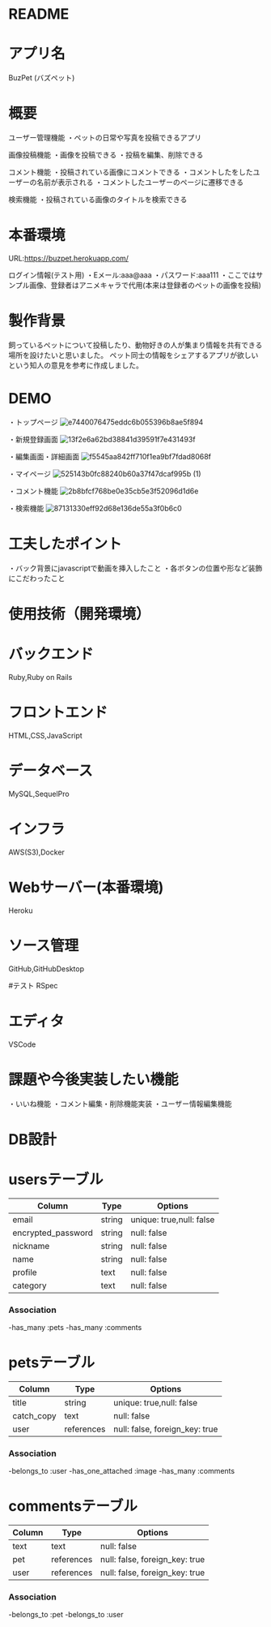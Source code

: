 # README
# アプリ名
 BuzPet  (バズペット)


# 概要
ユーザー管理機能
・ペットの日常や写真を投稿できるアプリ


画像投稿機能
・画像を投稿できる
・投稿を編集、削除できる

コメント機能
・投稿されている画像にコメントできる
・コメントしたをしたユーザーの名前が表示される
・コメントしたユーザーのページに遷移できる

検索機能
・投稿されている画像のタイトルを検索できる

# 本番環境
URL:https://buzpet.herokuapp.com/

ログイン情報(テスト用)
・Eメール:aaa@aaa
・パスワード:aaa111
・ここではサンプル画像、登録者はアニメキャラで代用(本来は登録者のペットの画像を投稿)


# 製作背景
飼っているペットについて投稿したり、動物好きの人が集まり情報を共有できる場所を設けたいと思いました。
ペット同士の情報をシェアするアプリが欲しいという知人の意見を参考に作成しました。

# DEMO
・トップページ
![e7440076475eddc6b055396b8ae5f894](https://user-images.githubusercontent.com/83489031/126901983-f90a359b-a331-47cf-b7da-d9ba0909117f.gif)

・新規登録画面
![13f2e6a62bd38841d39591f7e431493f](https://user-images.githubusercontent.com/83489031/126902620-042fc9f2-a1fc-4a39-b07c-4ab4d9d271e0.gif)


・編集画面・詳細画面
![f5545aa842ff710f1ea9bf7fdad8068f](https://user-images.githubusercontent.com/83489031/126902307-8bbdfff4-4f30-4993-a859-df65e39e3af0.gif)


・マイページ
![525143b0fc88240b60a37f47dcaf995b (1)](https://user-images.githubusercontent.com/83489031/126902173-f16c9532-6934-44a4-93f5-c3c5e608c01a.gif)

・コメント機能
![2b8bfcf768be0e35cb5e3f52096d1d6e](https://user-images.githubusercontent.com/83489031/126902579-03c9e5df-1491-4fb3-a784-fe46ed28b83d.gif)

・検索機能
![87131330eff92d68e136de55a3f0b6c0](https://user-images.githubusercontent.com/83489031/126902436-fd73bc50-aa7e-438c-ac2e-58be7e7ca30b.gif)



# 工夫したポイント

・バック背景にjavascriptで動画を挿入したこと
・各ボタンの位置や形など装飾にこだわったこと


# 使用技術（開発環境）
# バックエンド
Ruby,Ruby on Rails

# フロントエンド
HTML,CSS,JavaScript

# データベース
MySQL,SequelPro

# インフラ
AWS(S3),Docker

# Webサーバー(本番環境)
Heroku



# ソース管理
GitHub,GitHubDesktop

#テスト
RSpec

# エディタ
VSCode

# 課題や今後実装したい機能
・いいね機能
・コメント編集・削除機能実装
・ユーザー情報編集機能



# DB設計  

# usersテーブル

| Column             | Type   | Options                   |
|-----------------   | ------ | ------------------------- |
| email              | string | unique: true,null: false  |
| encrypted_password | string | null: false               |
| nickname           | string | null: false               |
| name               | string | null: false               |
| profile            | text   | null: false               |
| category           | text   | null: false               |

### Association
-has_many :pets
-has_many :comments


# petsテーブル

| Column             | Type       | Options                        |
|-----------------   | ---------- | ------------------------------ |
| title              | string     | unique: true,null: false       |
| catch_copy         | text       | null: false                    |
| user               | references | null: false, foreign_key: true |

### Association
-belongs_to :user
-has_one_attached :image
-has_many :comments


# commentsテーブル
| Column             | Type       | Options                        |
|-----------------   | ---------- | ------------------------------ |
| text               | text       | null: false                    |
| pet                | references | null: false, foreign_key: true |                    |
| user               | references | null: false, foreign_key: true |

### Association
-belongs_to :pet
-belongs_to :user


